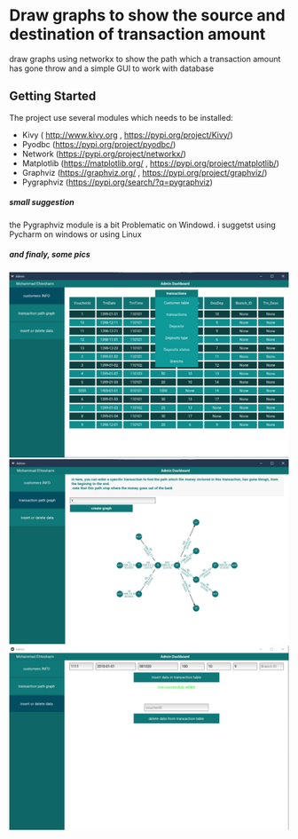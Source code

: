 #  Draw graphs to show the source and destination of transaction amount
draw graphs using networkx to show the path which a transaction amount has gone throw and a simple GUI to work with database

## Getting Started
The project use several modules which needs to be installed:

*	Kivy ( http://www.kivy.org , https://pypi.org/project/Kivy/)
*	Pyodbc (https://pypi.org/project/pyodbc/)
*	Network (https://pypi.org/project/networkx/)
*	Matplotlib (https://matplotlib.org/ , https://pypi.org/project/matplotlib/)
*	Graphviz (https://graphviz.org/ , https://pypi.org/project/graphviz/)
*	Pygraphviz (https://pypi.org/search/?q=pygraphviz)

##### small suggestion
the Pygraphviz module is a bit Problematic on Windowd. i suggetst using Pycharm on windows or using Linux 


##### and finaly, some pics
![RPG_game](https://github.com/mhe1999/Bank-transactions-graph/blob/master/screen1.png)
![RPG_game](https://github.com/mhe1999/Bank-transactions-graph/blob/master/screen2.png)
![RPG_game](https://github.com/mhe1999/Bank-transactions-graph/blob/master/screen3.png)





